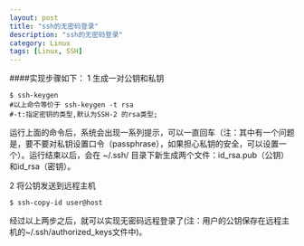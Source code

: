 ```yaml
---
layout: post
title: "ssh的无密码登录"
description: "ssh的无密码登录"
category: Linux
tags: [Linux, SSH]
---
```


####实现步骤如下：
1 生成一对公钥和私钥
    
    $ ssh-keygen
    #以上命令等价于 ssh-keygen -t rsa
    #-t:指定密钥的类型,默认为SSH-2 的rsa类型;

运行上面的命令后，系统会出现一系列提示，可以一直回车（注：其中有一个问题是，要不要对私钥设置口令（passphrase），如果担心私钥的安全，可以设置一个）。运行结束以后，会在 ~/.ssh/ 目录下新生成两个文件：id_rsa.pub（公钥）和id_rsa（密钥）。
 
2 将公钥发送到远程主机
    
    $ ssh-copy-id user@host

经过以上两步之后，就可以实现无密码远程登录了(注：用户的公钥保存在远程主机的~/.ssh/authorized_keys文件中)。 
